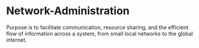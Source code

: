 # Network-Administration
Purpose is to facilitate communication, resource sharing, and the efficient flow of information across a system, from small local networks to the global internet. 
